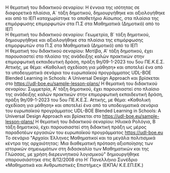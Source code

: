 Η θεματική του διδακτικού σεναρίου: Η έννοια της ισότητας σε διαφορετικά πλαίσια, Α΄ τάξη δημοτικού, δημιουργήθηκε και αξιολογήθηκε και από το ΙΕΠ καταχωρίστηκε το αποθετήριο Αίσωπος, στα πλαίσια της επιμόρφωσης επιμορφωτών στα Π.Σ στα Μαθηματικά (Δημοτικό) από το ΙΕΠ       
Η θεματική του διδακτικού σεναρίου: Γεωμετρία, Β΄ τάξη δημοτικού, δημιουργήθηκε και αξιολογήθηκε στα πλαίσια της επιμόρφωσης επιμορφωτών στα Π.Σ στα Μαθηματικά (Δημοτικό) από το ΙΕΠ  
Η θεματική του διδακτικού σεναρίου: Μοτίβα, Α' τάξη δημοτικού, έχει παρουσιαστεί στο πλαίσιο της ανάδειξης καλών πρακτικών στην επιμορφωτική εκπαιδευτική δράση, πράξη 9η/09-1-2023 του 5ου ΠΕ.Κ.Ε.Σ. Αττικής, με θέμα: «Καθολική σχεδίαση για μάθηση»  και αποτελεί ένα από τα υποδειγματικά σενάρια του ευρωπαϊκού προγράμματος UDL-BOE Blended Learning in Schools: A Universal Design Approach και βρίσκεται στο https://udl-boe.eu/sample-lesson-plans/ 
Η θεματική του διδακτικού σεναρίου: Συμμετρία, Α' τάξη δημοτικού, έχει παρουσιαστεί στο πλαίσιο της ανάδειξης καλών πρακτικών στην επιμορφωτική εκπαιδευτική δράση, πράξη 9η/09-1-2023 του 5ου ΠΕ.Κ.Ε.Σ. Αττικής, με θέμα: «Καθολική σχεδίαση για μάθηση»  και αποτελεί ένα από τα υποδειγματικά σενάρια του ευρωπαϊκού προγράμματος UDL-BOE Blended Learning in Schools: A Universal Design Approach και βρίσκεται στο https://udl-boe.eu/sample-lesson-plans/ 
Η θεματική του διδακτικού σεναρίου: Ηλιακά Ρολόγια, Β τάξη δημοτικού, έχει παρουσιαστεί στη διδακτική πράξη ως μέρος παραδοτέων εργασιών του ευρωπαϊκού προγράμματος https://udl-boe.eu 
Το σενάριο "Αρχαίοι Έλληνες Μαθηματικοί και τα μεγάλα πολιτισμικά κέντρα της αρχαιότητας: Μια διαθεματική πρόταση αξιοποίησης των ιστορικών σημειωμάτων στη διδασκαλία των Μαθηματικών και της Γλώσσας, με χρήση διερευνητικού λογισμικού" δημιουργήθηκε σπαρουσιάστηκε στις 8/12/2008 στο Η΄ Πανελλήνιο  Συνέδριο «Μαθηματικά και Ανθρωπιστικές Επιστήμες» (ΕΚΠΑ/ Κ.Ε.ΕΠ.ΕΚ.) 
